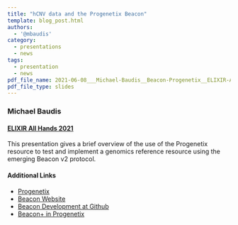 ```yaml
---
title: "hCNV data and the Progenetix Beacon"
template: blog_post.html 
authors:
  - '@mbaudis'
category:
  - presentations
  - news
tags:
  - presentation
  - news
pdf_file_name: 2021-06-08___Michael-Baudis__Beacon-Progenetix__ELIXIR-All-Hands.pdf
pdf_file_type: slides
---
```



### Michael Baudis
#### [ELIXIR All Hands 2021](https://elixirallhands.eventscase.com/EN/meeting)

This presentation gives a brief overview of the use of the Progenetix resource
to test and implement a genomics reference resource using the emerging Beacon v2
protocol.

<!--more-->

#### Additional Links

* [Progenetix](https://progenetix.org/)
* [Beacon Website](http://beacon-project.io)
* [Beacon Development at Github](https://github.com/ga4gh-beacon)
* [Beacon+ in Progenetix](https://progenetix.org/beaconplus-instances/beaconplus/)
